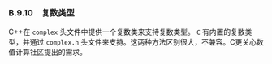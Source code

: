 ### B.9.10　复数类型

C++在 `complex` 头文件中提供一个复数类来支持复数类型。 `C` 有内置的复数类型，并通过 `complex.h` 头文件来支持。这两种方法区别很大，不兼容。C更关心数值计算社区提出的需求。

